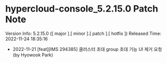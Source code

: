 # hypercloud-console_5.2.15.0 Patch Note

Version Info: 5.2.15.0 ([ major ].[ minor ].[ patch ].[ hotfix ])
Released Time: 2022-11-24 18:35:16

- 2022-11-21 [feat][IMS 294385] 클러스터 초대 group 초대 기능 UI 제거 요청 (by Hyowook Park) 
